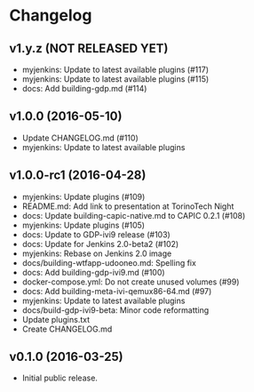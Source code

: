 Changelog
=========

## v1.y.z (NOT RELEASED YET)

- myjenkins: Update to latest available plugins (#117)
- myjenkins: Update to latest available plugins (#115)
- docs: Add building-gdp.md (#114)

## v1.0.0 (2016-05-10)

- Update CHANGELOG.md (#110)
- myjenkins: Update to latest available plugins

## v1.0.0-rc1 (2016-04-28)

- myjenkins: Update plugins (#109)
- README.md: Add link to presentation at TorinoTech Night
- docs: Update building-capic-native.md to CAPIC 0.2.1 (#108)
- myjenkins: Update plugins (#105)
- docs: Update to GDP-ivi9 release (#103)
- docs: Update for Jenkins 2.0-beta2 (#102)
- myjenkins: Rebase on Jenkins 2.0 image
- docs/building-wtfapp-udooneo.md: Spelling fix
- docs: Add building-gdp-ivi9.md (#100)
- docker-compose.yml: Do not create unused volumes (#99)
- docs: Add building-meta-ivi-qemux86-64.md (#97)
- myjenkins: Update to latest available plugins
- docs/build-gdp-ivi9-beta: Minor code reformatting
- Update plugins.txt
- Create CHANGELOG.md

## v0.1.0 (2016-03-25)

- Initial public release.

<!-- EOF -->

